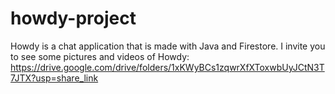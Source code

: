 # howdy-project
Howdy is a chat application that is made with Java and Firestore.
I invite you to see some pictures and videos of Howdy: https://drive.google.com/drive/folders/1xKWyBCs1zqwrXfXToxwbUyJCtN3T7JTX?usp=share_link
